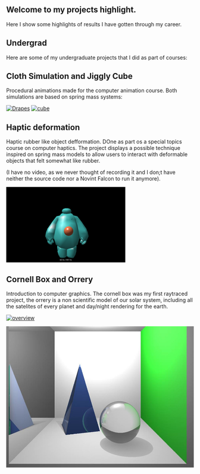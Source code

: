 ## Welcome to my projects highlight.

Here I show some highlights of results I have gotten through my career.  

## Undergrad

Here are some of my undergraduate projects that I did as part of courses:


## Cloth Simulation and Jiggly Cube

Procedural animations made for the computer animation course. Both simulations are based on spring mass systems:

[![Drapes](https://img.youtube.com/vi/HzFFASwVX1Q/0.jpg)](https://www.youtube.com/watch?v=Tld5ht3pEYw)
[![cube](https://img.youtube.com/vi/HzFFASwVX1Q/0.jpg)](https://www.youtube.com/watch?v=HzFFASwVX1Q)


## Haptic deformation

Haptic rubber like object defformation. DOne as part os a special topics course on computer haptics. The project displays a possible technique inspired on spring mass models to allow users to interact with deformable objects that felt somewhat like rubber.

(I have no video, as we never thought of recording it and I don;t have neither the source code nor a Novint Falcon to run it anymore).

![baymax](/images/baymax.png)



## Cornell Box and Orrery

Introduction to computer graphics. The cornell box was my first raytraced project, the orrery is a non scientific model of our solar system, including all the satelites of every planet and day/night rendering for the earth.
 
[![overview](https://img.youtube.com/vi/BlaYyQLniiI&t/0.jpg)](https://www.youtube.com/watch?v=BlaYyQLniiI&t)

![cornell box](/images/box-scene.jpg)
